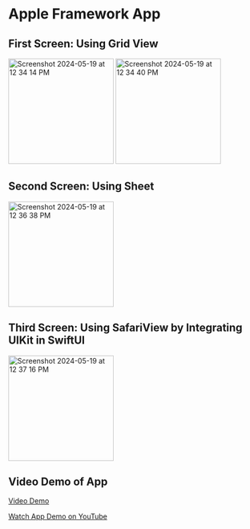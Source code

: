 # Apple Framework App

## First Screen: Using Grid View
<img width="210" alt="Screenshot 2024-05-19 at 12 34 14 PM" src="https://github.com/Sagar5426/Apple-Framework/assets/108585817/d56aaeec-ef85-4a24-bd0d-dc930e06984f">
<img width="210" alt="Screenshot 2024-05-19 at 12 34 40 PM" src="https://github.com/Sagar5426/Apple-Framework/assets/108585817/ff79dd5d-b3d0-4374-b554-748cb21802fb">

## Second Screen: Using Sheet
<img width="210" alt="Screenshot 2024-05-19 at 12 36 38 PM" src="https://github.com/Sagar5426/Apple-Framework/assets/108585817/48dc37f9-ea78-431f-aa12-ebce956ce9a1">

## Third Screen: Using SafariView by Integrating UIKit in SwiftUI
<img width="210" alt="Screenshot 2024-05-19 at 12 37 16 PM" src="https://github.com/Sagar5426/Apple-Framework/assets/108585817/46e16d85-9d00-45f3-9a89-8ef8192120e0">

## Video Demo of App
[Video Demo](https://github.com/Sagar5426/Apple-Framework/assets/108585817/b585fe1c-7661-43f5-abf9-ff079427c6ed)


[Watch App Demo on YouTube](https://youtube.com/shorts/U9eNhMXUp6c?feature=share)
